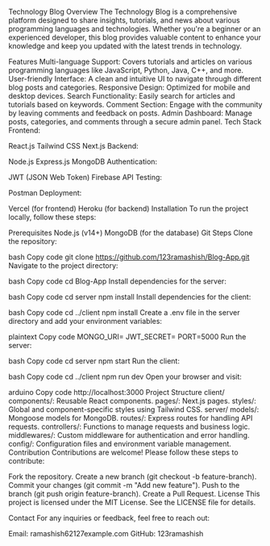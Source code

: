 Technology Blog
Overview
The Technology Blog is a comprehensive platform designed to share insights, tutorials, and news about various programming languages and technologies. Whether you're a beginner or an experienced developer, this blog provides valuable content to enhance your knowledge and keep you updated with the latest trends in technology.

Features
Multi-language Support: Covers tutorials and articles on various programming languages like JavaScript, Python, Java, C++, and more.
User-friendly Interface: A clean and intuitive UI to navigate through different blog posts and categories.
Responsive Design: Optimized for mobile and desktop devices.
Search Functionality: Easily search for articles and tutorials based on keywords.
Comment Section: Engage with the community by leaving comments and feedback on posts.
Admin Dashboard: Manage posts, categories, and comments through a secure admin panel.
Tech Stack
Frontend:

React.js
Tailwind CSS
Next.js
Backend:

Node.js
Express.js
MongoDB
Authentication:

JWT (JSON Web Token)
Firebase
API Testing:

Postman
Deployment:

Vercel (for frontend)
Heroku (for backend)
Installation
To run the project locally, follow these steps:

Prerequisites
Node.js (v14+)
MongoDB (for the database)
Git
Steps
Clone the repository:

bash
Copy code
git clone https://github.com/123ramashish/Blog-App.git
Navigate to the project directory:

bash
Copy code
cd Blog-App
Install dependencies for the server:

bash
Copy code
cd server
npm install
Install dependencies for the client:

bash
Copy code
cd ../client
npm install
Create a .env file in the server directory and add your environment variables:

plaintext
Copy code
MONGO_URI=<your-mongodb-uri>
JWT_SECRET=<your-jwt-secret>
PORT=5000
Run the server:

bash
Copy code
cd server
npm start
Run the client:

bash
Copy code
cd ../client
npm run dev
Open your browser and visit:

arduino
Copy code
http://localhost:3000
Project Structure
client/
components/: Reusable React components.
pages/: Next.js pages.
styles/: Global and component-specific styles using Tailwind CSS.
server/
models/: Mongoose models for MongoDB.
routes/: Express routes for handling API requests.
controllers/: Functions to manage requests and business logic.
middlewares/: Custom middleware for authentication and error handling.
config/: Configuration files and environment variable management.
Contribution
Contributions are welcome! Please follow these steps to contribute:

Fork the repository.
Create a new branch (git checkout -b feature-branch).
Commit your changes (git commit -m "Add new feature").
Push to the branch (git push origin feature-branch).
Create a Pull Request.
License
This project is licensed under the MIT License. See the LICENSE file for details.

Contact
For any inquiries or feedback, feel free to reach out:

Email: ramashish62127example.com
GitHub: 123ramashish
